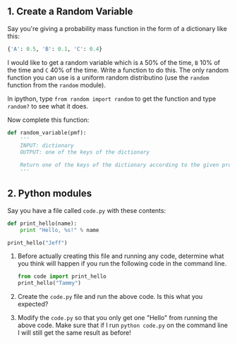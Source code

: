## 1. Create a Random Variable

Say you're giving a probability mass function in the form of a dictionary like this:

```python
{'A': 0.5, 'B': 0.1, 'C': 0.4}
```

I would like to get a random variable which is `A` 50% of the time, `B` 10% of the time and `C` 40% of the time. Write a function to do this. The only random function you can use is a uniform random distributino (use the `random` function from the `random` module).

In ipython, type `from random import random` to get the function and type `random?` to see what it does.

Now complete this function:

```python
def random_variable(pmf):
    '''
    INPUT: dictionary
    OUTPUT: one of the keys of the dictionary

    Return one of the keys of the dictionary according to the given probabilities. You may assume the probabilities sum to 1.
    '''
```

## 2. Python modules

Say you have a file called `code.py` with these contents:

```python
def print_hello(name):
    print "Hello, %s!" % name

print_hello("Jeff")
```

1. Before actually creating this file and running any code, determine what you think will happen if you run the following code in the command line.

    ```python
    from code import print_hello
    print_hello("Tammy")
    ```

2. Create the `code.py` file and run the above code. Is this what you expected?

3. Modify the `code.py` so that you only get one "Hello" from running the above code. Make sure that if I run `python code.py` on the command line I will still get the same result as before!
